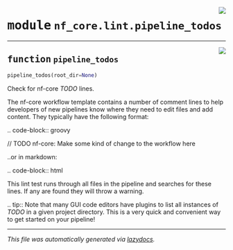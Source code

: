 <!-- markdownlint-disable -->

<a href="../../../../../../tools/nf_core/lint/pipeline_todos.py#L0"><img align="right" style="float:right;" src="https://img.shields.io/badge/-source-cccccc?style=flat-square"></a>

# <kbd>module</kbd> `nf_core.lint.pipeline_todos`

---

<a href="../../../../../../tools/nf_core/lint/pipeline_todos.py#L11"><img align="right" style="float:right;" src="https://img.shields.io/badge/-source-cccccc?style=flat-square"></a>

## <kbd>function</kbd> `pipeline_todos`

```python
pipeline_todos(root_dir=None)
```

Check for nf-core _TODO_ lines.

The nf-core workflow template contains a number of comment lines to help developers of new pipelines know where they need to edit files and add content. They typically have the following format:

.. code-block:: groovy

// TODO nf-core: Make some kind of change to the workflow here

..or in markdown:

.. code-block:: html

 <!-- TODO nf-core: Add some detail to the docs here -->

This lint test runs through all files in the pipeline and searches for these lines. If any are found they will throw a warning.

.. tip:: Note that many GUI code editors have plugins to list all instances of _TODO_ in a given project directory. This is a very quick and convenient way to get started on your pipeline!

---

_This file was automatically generated via [lazydocs](https://github.com/ml-tooling/lazydocs)._
